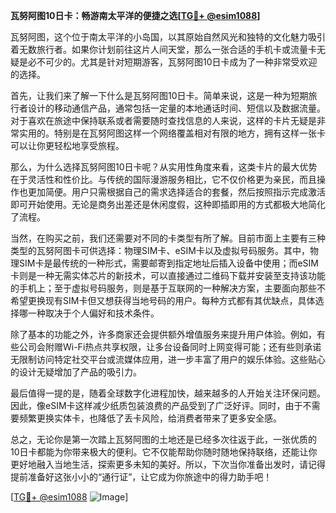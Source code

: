**瓦努阿图10日卡：畅游南太平洋的便捷之选[[TG💪+ @esim1088](https://t.me/s/esim1088)]**

瓦努阿图，这个位于南太平洋的小岛国，以其原始自然风光和独特的文化魅力吸引着无数旅行者。如果你计划前往这片人间天堂，那么一张合适的手机卡或流量卡无疑是必不可少的。尤其是针对短期游客，瓦努阿图10日卡成为了一种非常受欢迎的选择。

首先，让我们来了解一下什么是瓦努阿图10日卡。简单来说，这是一种为短期旅行者设计的移动通信产品，通常包括一定量的本地通话时间、短信以及数据流量。对于喜欢在旅途中保持联系或者需要随时查找信息的人来说，这样的卡片无疑是非常实用的。特别是在瓦努阿图这样一个网络覆盖相对有限的地方，拥有这样一张卡可以让你更轻松地享受旅程。

那么，为什么选择瓦努阿图10日卡呢？从实用性角度来看，这类卡片的最大优势在于灵活性和性价比。与传统的国际漫游服务相比，它不仅价格更为亲民，而且操作也更加简便。用户只需根据自己的需求选择适合的套餐，然后按照指示完成激活即可开始使用。无论是商务出差还是休闲度假，这种即插即用的方式都极大地简化了流程。

当然，在购买之前，我们还需要对不同的卡类型有所了解。目前市面上主要有三种类型的瓦努阿图卡可供选择：物理SIM卡、eSIM卡以及虚拟号码服务。其中，物理SIM卡是最传统的一种形式，需要邮寄到指定地址后插入设备中使用；而eSIM卡则是一种无需实体芯片的新技术，可以直接通过二维码下载并安装至支持该功能的手机上；至于虚拟号码服务，则是基于互联网的一种解决方案，主要面向那些不希望更换现有SIM卡但又想获得当地号码的用户。每种方式都有其优缺点，具体选择哪一种取决于个人偏好和技术条件。

除了基本的功能之外，许多商家还会提供额外增值服务来提升用户体验。例如，有些公司会附赠Wi-Fi热点共享权限，让多台设备同时上网变得可能；还有些则承诺无限制访问特定社交平台或流媒体应用，进一步丰富了用户的娱乐体验。这些贴心的设计无疑增加了产品的吸引力。

最后值得一提的是，随着全球数字化进程加快，越来越多的人开始关注环保问题。因此，像eSIM卡这样减少纸质包装浪费的产品受到了广泛好评。同时，由于不需要频繁更换实体卡，也降低了丢卡风险，给消费者带来了更多安全感。

总之，无论你是第一次踏上瓦努阿图的土地还是已经多次往返于此，一张优质的10日卡都能为你带来极大的便利。它不仅能帮助你随时随地保持联络，还能让你更好地融入当地生活，探索更多未知的美好。所以，下次当你准备出发时，请记得提前准备好这张小小的“通行证”，让它成为你旅途中的得力助手吧！

[[TG💪+ @esim1088](https://t.me/s/esim1088) ![Image](https://i.postimg.cc/4NQfJmqS/Snipaste-2025-05-13-00-14-12.png)]
